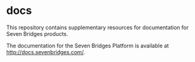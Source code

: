 # docs
This repository contains supplementary resources for documentation for Seven Bridges products.

The documentation for the Seven Bridges Platform is available at http://docs.sevenbridges.com/.


